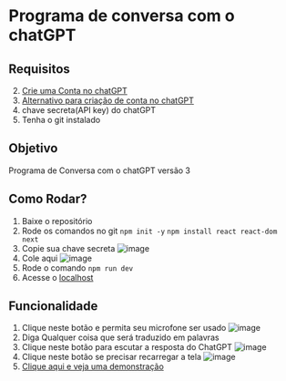 # Programa de conversa com o chatGPT

## Requisitos

2. [Crie uma Conta no chatGPT](https://openai.com/)
3. [Alternativo para criação de conta no chatGPT](https://platform.openai.com/)
4. chave secreta(API key) do chatGPT
5. Tenha o git instalado

## Objetivo

  Programa de Conversa com o chatGPT versão 3
  
## Como Rodar?

1. Baixe o repositório
2. Rode os comandos no git `npm init -y` `npm install react react-dom next`
3. Copie sua chave secreta
![image](https://user-images.githubusercontent.com/92820414/232230635-209a6f86-bf01-42e9-8f4b-a501a7a80fe5.png)
4. Cole aqui ![image](https://user-images.githubusercontent.com/92820414/232230704-cdbbcafb-c650-4b12-b9c2-db106e9dc458.png)
5. Rode o comando `npm run dev`
6. Acesse o [localhost](http://localhost:3000/)

## Funcionalidade

1. Clique neste botão e permita seu microfone ser usado ![image](https://user-images.githubusercontent.com/92820414/232230871-6452c47f-4ce4-495d-9de7-39356f2c4d84.png)
2. Diga Qualquer coisa que será traduzido em palavras
3. Clique neste botão para escutar a resposta do ChatGPT ![image](https://user-images.githubusercontent.com/92820414/232230965-1046f445-5cdc-49cd-b9e7-81c1fdfc91b3.png)
4. Clique neste botão se precisar recarregar a tela ![image](https://user-images.githubusercontent.com/92820414/232230986-2df5cb01-a82c-4cbf-87b6-54646403c7fb.png)
5. [Clique aqui e veja uma demonstração](https://www.loom.com/share/abf4daed72b44c4985f784c583eaafed)
